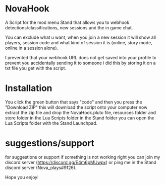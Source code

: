 # NovaHook
A Script for the mod menu Stand that allows you to webhook detections/classifications, new sessions and the in game chat.

You can exclude what u want, when you join a new session it will show all players, session code and what kind of session it is (online, story mode, online in a session alone).

I prevented that your webhook URL does not get saved into your profile to prevent you accidentally sending it to someone i did this by storing it on a txt file you get with the script.

# Installation
You click the green button that says "code" and then you press the "Download ZIP" this will download the script onto your computer now extract the zip file and drop the NovaHook.pluto file, resources folder and store folder in the Lua Scripts folder in the Stand folder you can open the Lua Scripts folder with the Stand Launchpad.

# suggestions/support
for suggestions or support if something is not working right you can join my discord server (https://discord.gg/E4m6pMUwpx) or ping me in the Stand discord server (Nova_plays#9126).

Hope you enjoy!
